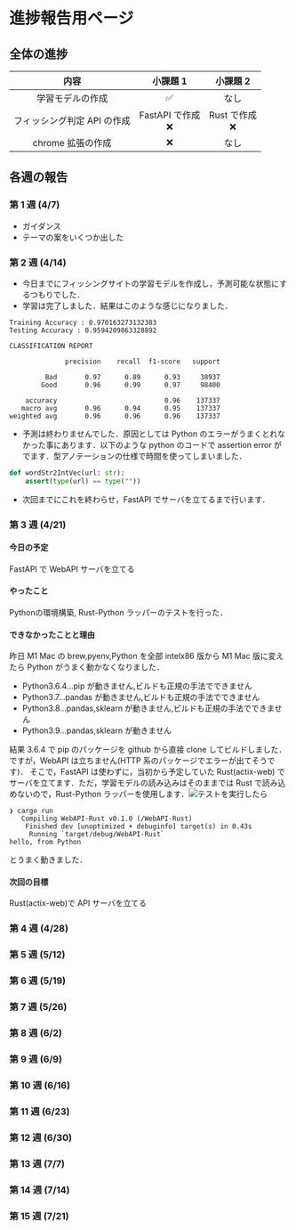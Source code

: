 # 進捗報告用ページ

## 全体の進捗

|            内容             |        小課題 1        |      小課題 2       |
| :-------------------------: | :--------------------: | :-----------------: |
|      学習モデルの作成       |           ✅           |        なし         |
| フィッシング判定 API の作成 | FastAPI で作成<br />❌ | Rust で作成<br />❌ |
|      chrome 拡張の作成      |           ❌           |        なし         |

## 各週の報告

### 第 1 週 (4/7)

- ガイダンス
- テーマの案をいくつか出した

### 第 2 週 (4/14)

- 今日までにフィッシングサイトの学習モデルを作成し，予測可能な状態にするつもりでした．
- 学習は完了しました．結果はこのような感じになりました．

```
Training Accuracy : 0.970163273132383
Testing Accuracy : 0.9594209863328892

CLASSIFICATION REPORT

              precision    recall  f1-score   support

         Bad       0.97      0.89      0.93     38937
        Good       0.96      0.99      0.97     98400

    accuracy                           0.96    137337
   macro avg       0.96      0.94      0.95    137337
weighted avg       0.96      0.96      0.96    137337
```

- 予測は終わりませんでした．原因としては Python のエラーがうまくとれなかった事にあります．以下のような python のコードで assertion error がでます．型アノテーションの仕様で時間を使ってしまいました．

```py
def wordStr2IntVec(url: str):
    assert(type(url) == type(""))
```

- 次回までにこれを終わらせ，FastAPI でサーバを立てるまで行います．

### 第 3 週 (4/21)

#### 今日の予定

FastAPI で WebAPI サーバを立てる

#### やったこと

Pythonの環境構築, Rust-Python ラッパーのテストを行った．

#### できなかったことと理由

昨日 M1 Mac の brew,pyenv,Python を全部 intelx86 版から M1 Mac 版に変えたら Python がうまく動かなくなりました．

- Python3.6.4...pip が動きません,ビルドも正規の手法でできません
- Python3.7...pandas が動きません,ビルドも正規の手法でできません
- Python3.8...pandas,sklearn が動きません,ビルドも正規の手法でできません
- Python3.9...pandas,sklearn が動きません

結果 3.6.4 で pip のパッケージを github から直接 clone してビルドしました．ですが，WebAPI は立ちません(HTTP 系のパッケージでエラーが出てそうです)．
そこで，FastAPI は使わずに，当初から予定していた Rust(actix-web) でサーバを立てます．ただ，学習モデルの読み込みはそのままでは Rust で読み込めないので，Rust-Python ラッパーを使用します．![テスト](https://github.com/xryuseix/secure-system-dev/tree/master/WebAPI-Rust)を実行したら

```
❯ cargo run
   Compiling WebAPI-Rust v0.1.0 (/WebAPI-Rust)
    Finished dev [unoptimized + debuginfo] target(s) in 0.43s
     Running `target/debug/WebAPI-Rust`
hello, from Python
```

とうまく動きました．

#### 次回の目標

Rust(actix-web)で API サーバを立てる

### 第 4 週 (4/28)

### 第 5 週 (5/12)

### 第 6 週 (5/19)

### 第 7 週 (5/26)

### 第 8 週 (6/2)

### 第 9 週 (6/9)

### 第 10 週 (6/16)

### 第 11 週 (6/23)

### 第 12 週 (6/30)

### 第 13 週 (7/7)

### 第 14 週 (7/14)

### 第 15 週 (7/21)
